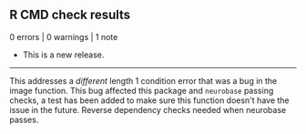 ## R CMD check results

0 errors | 0 warnings | 1 note

* This is a new release.
--- 
This addresses a *different* length 1 condition error that was a bug in the image function.  This bug affected this package and `neurobase` passing checks, a test has been added to make sure this function doesn't have the issue in the future.  Reverse dependency checks needed when neurobase passes.
